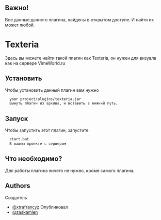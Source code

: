 
## Важно!

Все данные данного плагина, найдены в открытом доступе. И найти их может любой.



# Texteria

Здесь вы можете найти такой плагин как Texteria, он нужен для визуала как на сервере VimeWorld.ru


## Установить

Чтобы установить данный плагин вам нужно

```bash
  your project/plugins/texteria.jar
  Вынуть плагин из архива, и вставить в нижний путь.
```
    
## Запуск

Чтобы запустить этот плагин, запустите

```bash
  start.bat
  В вашем проекте с сервером
```


## Что необходимо?

Для работы плагина ничего не нужно, кроме самого плагина.


## Authors
Создатель
- [@xtrafrancyz](https://www.github.com/xtrafrancyz)
Опубликовал
- [@zaskamlen](https://www.github.com/zaskamlen)

